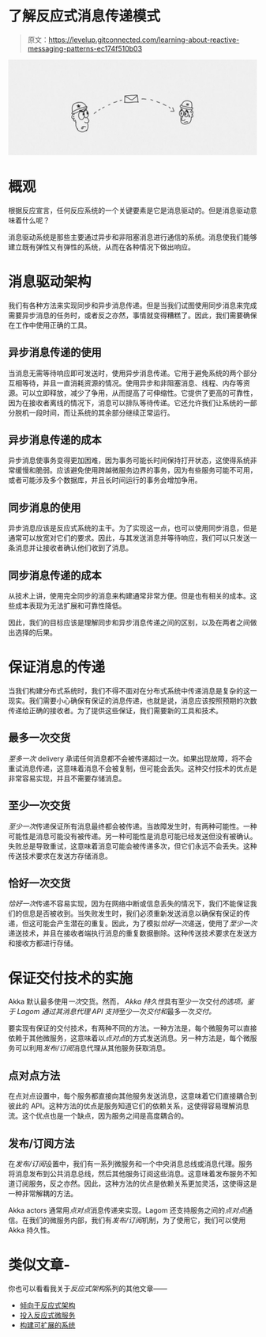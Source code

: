# 了解反应式消息传递模式

> 原文：<https://levelup.gitconnected.com/learning-about-reactive-messaging-patterns-ec174f510b03>

![](img/b82bbc89c1f98448273f6fc00edb9fce.png)

# 概观

根据反应宣言，任何反应系统的一个关键要素是它是消息驱动的。但是消息驱动意味着什么呢？

消息驱动系统是那些主要通过异步和非阻塞消息进行通信的系统。消息使我们能够建立既有弹性又有弹性的系统，从而在各种情况下做出响应。

# 消息驱动架构

我们有各种方法来实现同步和异步消息传递。但是当我们试图使用同步消息来完成需要异步消息的任务时，或者反之亦然，事情就变得糟糕了。因此，我们需要确保在工作中使用正确的工具。

## 异步消息传递的使用

当消息无需等待响应即可发送时，使用异步消息传递。它用于避免系统的两个部分互相等待，并且一直消耗资源的情况。使用异步和非阻塞消息、线程、内存等资源。可以立即释放，减少了争用，从而提高了可伸缩性。它提供了更高的可靠性，因为在接收者离线的情况下，消息可以排队等待传递。它还允许我们让系统的一部分脱机一段时间，而让系统的其余部分继续正常运行。

## 异步消息传递的成本

异步消息使事务变得更加困难，因为事务可能长时间保持打开状态，这使得系统非常缓慢和脆弱。应该避免使用跨越微服务边界的事务，因为有些服务可能不可用，或者可能涉及多个数据库，并且长时间运行的事务会增加争用。

## 同步消息的使用

异步消息应该是反应式系统的主干。为了实现这一点，也可以使用同步消息，但是通常可以放宽对它们的要求。因此，与其发送消息并等待响应，我们可以只发送一条消息并让接收者确认他们收到了消息。

## 同步消息传递的成本

从技术上讲，使用完全同步的消息来构建通常非常方便。但是也有相关的成本。这些成本表现为无法扩展和可靠性降低。

因此，我们的目标应该是理解同步和异步消息传递之间的区别，以及在两者之间做出选择的后果。

# 保证消息的传递

当我们构建分布式系统时，我们不得不面对在分布式系统中传递消息是复杂的这一现实。我们需要小心确保有保证的消息传递，也就是说，消息应该按照预期的次数传递给正确的接收者。为了提供这些保证，我们需要新的工具和技术。

## 最多一次交货

*至多一次* delivery 承诺任何消息都不会被传递超过一次。如果出现故障，将不会重试消息传递，这意味着消息不会被复制，但可能会丢失。这种交付技术的优点是非常容易实现，并且不需要存储消息。

## 至少一次交货

*至少一次*传递保证所有消息最终都会被传递。当故障发生时，有两种可能性。一种可能性是消息可能没有被传递。另一种可能性是消息可能已经发送但没有被确认。失败总是导致重试，这意味着消息可能会被传递多次，但它们永远不会丢失。这种传送技术要求在发送方存储消息。

## 恰好一次交货

*恰好一次*传递不容易实现，因为在网络中断或信息丢失的情况下，我们不能保证我们的信息是否被收到。当失败发生时，我们必须重新发送消息以确保有保证的传递，但这可能会产生潜在的重复。因此，为了模拟*恰好一次*递送，使用了*至少一次*递送技术，并且在接收者端执行消息的重复数据删除。这种传送技术要求在发送方和接收方都进行存储。

# 保证交付技术的实施

Akka 默认最多使用*一次*交货。然而， *Akka 持久性*具有至少一次交付*的选项。鉴于 *Lagom* 通过其消息代理 API 支持*至少一次*交付和*最多一次*交付。*

要实现有保证的交付技术，有两种不同的方法。一种方法是，每个微服务可以直接依赖于其他微服务，这意味着以*点对点*的方式发送消息。另一种方法是，每个微服务可以利用*发布/订阅*消息代理从其他服务获取消息。

## 点对点方法

在点对点设置中，每个服务都直接向其他服务发送消息，这意味着它们直接耦合到彼此的 API。这种方法的优点是服务知道它们的依赖关系，这使得容易理解消息流。这个优点也是一个缺点，因为服务之间是高度耦合的。

## 发布/订阅方法

在*发布/订阅*设置中，我们有一系列微服务和一个中央消息总线或消息代理。服务将消息发布到公共消息总线，然后其他服务订阅这些消息。这意味着发布服务不知道订阅服务，反之亦然。因此，这种方法的优点是依赖关系更加灵活，这使得这是一种非常解耦的方法。

Akka actors 通常用*点对点*消息传递来实现。Lagom 还支持服务之间的*点对点*通信。在我们的微服务内部，我们有*发布/订阅*机制，为了使用它，我们可以使用 Akka 持久性。

# 类似文章-

你也可以看看我关于*反应式架构*系列的其他文章——

*   [倾向于反应式架构](/leaning-towards-reactive-architecture-190a6e02d0e1)
*   [投入反应式微服务](/diving-into-reactive-microservices-f9ff6a3f9686)
*   [构建可扩展的系统](/building-scalable-systems-c09374da82d7)